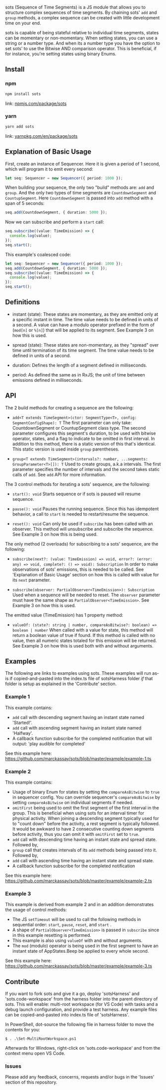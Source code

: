 sots (Sequence of Time Segments) is a JS module that allows you to structure complex sequences of time segments.  By chaining sots' `add` and `group` methods, a complex sequence can be created with little development time on your end.

sots is capable of being stateful relative to individual time segments, states can be momentary or non-momentary.  When setting states, you can use a string or a number type. And when its a number type you have the option to set sots' to use the Bitwise AND comparison operator.  This is beneficial, if for instance, you're setting states using binary Enums.

## Install
### npm
```bash
npm install sots
```
link: [npmjs.com/package/sots](https://www.npmjs.com/package/sots)

### yarn
```bash
yarn add sots
```
link: [yarnpkg.com/en/package/sots](https://yarnpkg.com/en/package/sots)

## Explanation of Basic Usage
First, create an instance of Sequencer.  Here it is given a period of 1 second, which will program it to emit every second:
```typescript
let seq: Sequencer = new Sequencer({ period: 1000 });
```

When building your sequence, the only two "build" methods are: `add` and `group`.  And the only two types of time segments are `CountdownSegment` and `CountupSegment`.  Here `CountdownSegment` is passed into `add` method with a span of 5 seconds:
```typescript
seq.add(CountdownSegment, { duration: 5000 });
```

Now we can subscribe and perform a `start` call:
```typescript
seq.subscribe((value: TimeEmission) => {
  console.log(value);
});
seq.start();
```

This example's coalesced code:
```typescript
let seq: Sequencer = new Sequencer({ period: 1000 });
seq.add(CountdownSegment, { duration: 5000 });
seq.subscribe((value: TimeEmission) => {
  console.log(value);
});
seq.start();
```

## Definitions
* instant (state): 
These states are momentary, as they are emitted only at a specific instant in time.  The time value needs to be defined in units of a second.  A value can have a modulo operator prefixed in the form of (`mod[n]` or `%[n]`) that will be applied to its segment.  See Example 3 on how this is used.

* spread (state): 
These states are non-momentary, as they "spread" over time until termination of its time segment.  The time value needs to be defined in units of a second. 

* duration: 
Defines the length of a segment defined in milliseconds. 

* period: 
As defined the same as in RxJS; the unit of time between emissions defined in milliseconds.

## API
The 2 build methods for creating a sequence are the following:
* `add<T extends TimeSegment>(ctor: SegmentType<T>, config: SegmentConfigShape): T` 
 The first parameter can only take: CountdownSegment or CountupSegment class type.  The second parameter configures this segment's duration, to be used with bitwise operator, states, and a flag to indicate to be omitted in first interval.  In addition to this method, there is a static version of this that's identical.  This static version is used inside `group` parentheses. 

* `group<T extends TimeSegment>(intervals?: number, ...segments: GroupParameter<T>[]): T` 
 Used to create groups, a.k.a intervals.  The first parameter specifies the number of intervals and the second takes static calls of `add`.  See `add` API for more information.

The 3 control methods for iterating a sots' sequence, are the following:
* `start(): void` 
Starts sequence or if sots is paused will resume sequence.

* `pause(): void` 
Pauses the running sequence.  Since this has idempotent behavior, a call to `start` is needed to restart/resume the sequence.

* `reset(): void` 
Can only be used if `subscribe` has been called with an observer.  This method will unsubscribe and subscribe the sequence.  See Example 3 on how this is being used.

The only method (2 overloads) for subscribing to a sots' sequence, are the following:
* `subscribe(next?: (value: TimeEmission) => void, error?: (error: any) => void, complete?: () => void): Subscription` 
In order to make observations of sots' emissions, this is needed to be called.  See 'Explanation of Basic Usage' section on how this is called with value for its `next` parameter.

* `subscribe(observer: PartialObserver<TimeEmission>): Subscription` 
Used when a sequence will be needed to reset.  The `observer` parameter must have the same shape as `PartialObserver<TimeEmission>`.  See Example 3 on how this is used.

The emitted value (TimeEmission) has 1 property method:
* `valueOf: (state?: string | number, compareAsBitwise?: boolean) => boolean | number` 
When called with a value for state, this method will return a boolean value of true if found.  If this method is called with no value, then all numeric states totaled for this emission will be returned.  See Example 3 on how this is used both with and without arguments.

## Examples
The following are links to examples using sots.  These examples will run as-is if copied-and-pasted into the index.ts file of sotsHarness folder *if* that folder is setup as explained in the 'Contribute' section.

### Example 1
This example contains:
* `add` call with descending segment having an instant state named 'Started!'.
* `add` call with ascending segment having an instant state named 'Halfway'.
* A callback function subscribe for the completed notification that will output: 'play audible for completed'

See this example here: https://github.com/marckassay/sots/blob/master/example/example-1.ts


### Example 2
This example contains:
* Usage of binary Enum for states by setting the `compareAsBitwise` to `true` in sequencer config.  You can override sequencer's `compareAsBitwise` by setting `compareAsBitwise` on individual segments if needed.
* `omitFirst` being used to omit the first segment of the first interval in the group.  This is beneficial when using sots for an interval timer for physical activity.  When joining a descending segment typically used for to "count down" before the activity, a rest segment is typically followed.  It would be awkward to have 2 consecutive counting down segments before activity, thus you can omit it with `omitFirst` set to `true`.
* `add` call with descending time having an instant state and spread state.  Followed by,
* `group` call that creates intervals of its `add` methods being passed into it.  Followed by,
* `add` call with ascending time having an instant state and spread state.
* A callback function subscribe for the completed notification

See this example here: https://github.com/marckassay/sots/blob/master/example/example-2.ts


### Example 3
This example is derived from example 2 and in an addition demonstrates the usage of control methods:
* The JS `setTimeout` will be used to call the following methods in sequential order: `start`, `pause`, `reset`, and `start` .
* A shape of `PartialObserver<TimeEmission>` is passed in `subscribe` since in this example resetting is performed.
* This example is also using `valueOf` with and without arguments.
* The `mod` (modulo) operator is being used in the first segment to have an instant state of AppStates.Beep be applied to every whole second.

See this example here: https://github.com/marckassay/sots/blob/master/example/example-3.ts

## Contribute
If you want to fork sots and give it a go, deploy 'sotsHarness' and 'sots.code-workspace' from the harness folder into the parent directory of sots.
This will enable: multi-root workspace (for VS Code) with tasks and a debug launch configuration, and provide a test harness.  Any example files can be copied-and-pasted into index.ts file of 'sotsHarness'.

In PowerShell, dot-source the following file in harness folder to move the contents for you:
```
$ . .\Set-MultiRootWorkspace.ps1
```
Afterwards for Windows, right-click on 'sots.code-workspace' and from the context menu open VS Code.

### Issues
Please add any feedback, concerns, requests and/or bugs in the 'Issues' section of this repository.